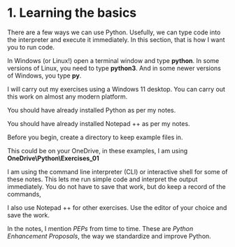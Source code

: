 # 1. Learning the basics

There are a few ways we can use Python. Usefully, we can type code into the interpreter and execute it immediately. In this section, that is how I want you to run code.

In Windows (or Linux!) open a terminal window and type **python**. In some versions of Linux, you need to type **python3**. And in some newer versions of Windows, you type **py**.

I will carry out my exercises using a Windows 11 desktop. You can carry out this work on almost any modern platform.

You should have already installed Python as per my notes.

You should have already installed Notepad ++ as per my notes.

Before you begin, create a directory to keep example files in.&#x20;

This could be on your OneDrive, in these examples, I am using **OneDrive\Python\Exercises\_01**&#x20;

I am using the command line interpreter (CLI) or interactive shell for some of these notes. This lets me run simple code and interpret the output immediately. You do not have to save that work, but do keep a record of the commands,

I also use Notepad ++ for other exercises. Use the editor of your choice and save the work.

In the notes, I mention _PEPs_ from time to time. These are _Python Enhancement Proposals_, the way we standardize and improve Python.
